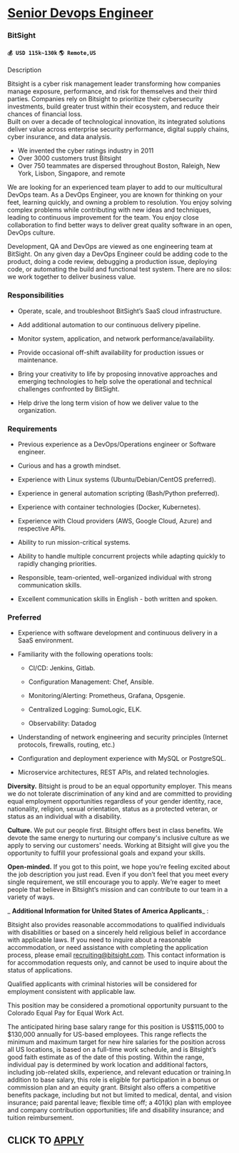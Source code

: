 # [Senior Devops Engineer](https://www.remotewlb.com/apply/senior-devops-engineer-88700)  
### BitSight  
#### `💰 USD 115k~130k` `🌎 Remote,US`  

Description

Bitsight is a cyber risk management leader transforming how companies manage exposure, performance, and risk for themselves and their third parties. Companies rely on Bitsight to prioritize their cybersecurity investments, build greater trust within their ecosystem, and reduce their chances of financial loss.  
Built on over a decade of technological innovation, its integrated solutions deliver value across enterprise security performance, digital supply chains, cyber insurance, and data analysis.

  * We invented the cyber ratings industry in 2011
  * Over 3000 customers trust Bitsight
  * Over 750 teammates are dispersed throughout Boston, Raleigh, New York, Lisbon, Singapore, and remote

We are looking for an experienced team player to add to our multicultural DevOps team. As a DevOps Engineer, you are known for thinking on your feet, learning quickly, and owning a problem to resolution. You enjoy solving complex problems while contributing with new ideas and techniques, leading to continuous improvement for the team. You enjoy close collaboration to find better ways to deliver great quality software in an open, DevOps culture.

Development, QA and DevOps are viewed as one engineering team at BitSight. On any given day a DevOps Engineer could be adding code to the product, doing a code review, debugging a production issue, deploying code, or automating the build and functional test system. There are no silos: we work together to deliver business value.

### Responsibilities

  * Operate, scale, and troubleshoot BitSight’s SaaS cloud infrastructure.

  * Add additional automation to our continuous delivery pipeline.

  * Monitor system, application, and network performance/availability.

  * Provide occasional off-shift availability for production issues or maintenance.

  * Bring your creativity to life by proposing innovative approaches and emerging technologies to help solve the operational and technical challenges confronted by BitSight.

  * Help drive the long term vision of how we deliver value to the organization.

###

### Requirements

  * Previous experience as a DevOps/Operations engineer or Software engineer.

  * Curious and has a growth mindset.

  * Experience with Linux systems (Ubuntu/Debian/CentOS preferred).

  * Experience in general automation scripting (Bash/Python preferred).

  * Experience with container technologies (Docker, Kubernetes).

  * Experience with Cloud providers (AWS, Google Cloud, Azure) and respective APIs.

  * Ability to run mission-critical systems.

  * Ability to handle multiple concurrent projects while adapting quickly to rapidly changing priorities.

  * Responsible, team-oriented, well-organized individual with strong communication skills.

  * Excellent communication skills in English - both written and spoken.

###

### Preferred

  * Experience with software development and continuous delivery in a SaaS environment.

  * Familiarity with the following operations tools:

    * CI/CD: Jenkins, Gitlab.

    * Configuration Management: Chef, Ansible.

    * Monitoring/Alerting: Prometheus, Grafana, Opsgenie.

    * Centralized Logging: SumoLogic, ELK.

    * Observability: Datadog

  * Understanding of network engineering and security principles (Internet protocols, firewalls, routing, etc.)

  * Configuration and deployment experience with MySQL or PostgreSQL.

  * Microservice architectures, REST APIs, and related technologies.

 **Diversity.** Bitsight is proud to be an equal opportunity employer. This means we do not tolerate discrimination of any kind and are committed to providing equal employment opportunities regardless of your gender identity, race, nationality, religion, sexual orientation, status as a protected veteran, or status as an individual with a disability.

 **Culture.** We put our people first. Bitsight offers best in class benefits. We devote the same energy to nurturing our company's inclusive culture as we apply to serving our customers' needs. Working at Bitsight will give you the opportunity to fulfill your professional goals and expand your skills.

 **Open-minded.** If you got to this point, we hope you’re feeling excited about the job description you just read. Even if you don’t feel that you meet every single requirement, we still encourage you to apply. We’re eager to meet people that believe in Bitsight’s mission and can contribute to our team in a variety of ways.

 _ **Additional Information for United States of America Applicants**_ :

Bitsight also provides reasonable accommodations to qualified individuals with disabilities or based on a sincerely held religious belief in accordance with applicable laws. If you need to inquire about a reasonable accommodation, or need assistance with completing the application process, please email recruiting@bitsight.com. This contact information is for accommodation requests only, and cannot be used to inquire about the status of applications.

Qualified applicants with criminal histories will be considered for employment consistent with applicable law.

This position may be considered a promotional opportunity pursuant to the Colorado Equal Pay for Equal Work Act.

The anticipated hiring base salary range for this position is US$115,000 to $130,000 annually for US-based employees. This range reflects the minimum and maximum target for new hire salaries for the position across all US locations, is based on a full-time work schedule, and is Bitsight’s good faith estimate as of the date of this posting. Within the range, individual pay is determined by work location and additional factors, including job-related skills, experience, and relevant education or training.In addition to base salary, this role is eligible for participation in a bonus or commission plan and an equity grant. Bitsight also offers a competitive benefits package, including but not but limited to medical, dental, and vision insurance; paid parental leave; flexible time off; a 401(k) plan with employee and company contribution opportunities; life and disability insurance; and tuition reimbursement.

  
## CLICK TO [APPLY](https://www.remotewlb.com/apply/senior-devops-engineer-88700)

